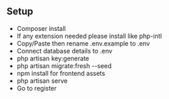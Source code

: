 ## Setup

-   Composer install
-   If any extension needed please install like php-intl
-   Copy/Paste then rename .env.example to .env
-   Connect database details to .env
-   php artisan key:generate
-   php artisan migrate:fresh --seed
-   npm install for frontend assets
-   php artisan serve
-   Go to register